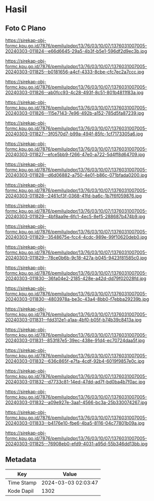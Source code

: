 # Hasil

## Foto C Plano

https://sirekap-obj-formc.kpu.go.id/7876/pemilu/pdpr/13/76/03/10/07/1376031007005-20240303-011824--e66d6645-29a5-4b3f-b5e1-596df2d9ec3b.jpg

https://sirekap-obj-formc.kpu.go.id/7876/pemilu/pdpr/13/76/03/10/07/1376031007005-20240303-011825--b0181656-a4cf-4333-8cbe-cfc7ec2a7ccc.jpg

https://sirekap-obj-formc.kpu.go.id/7876/pemilu/pdpr/13/76/03/10/07/1376031007005-20240303-011826--ab0fcc93-4c28-493f-8c51-801b4811f83a.jpg

https://sirekap-obj-formc.kpu.go.id/7876/pemilu/pdpr/13/76/03/10/07/1376031007005-20240303-011826--115e7143-7e96-492b-a152-785d5fa87239.jpg

https://sirekap-obj-formc.kpu.go.id/7876/pemilu/pdpr/13/76/03/10/07/1376031007005-20240303-011827--3f0570d7-b99a-494f-85fc-1cf7173305a6.jpg

https://sirekap-obj-formc.kpu.go.id/7876/pemilu/pdpr/13/76/03/10/07/1376031007005-20240303-011827--efce5bb9-f266-47e0-a722-5d4ff8d64709.jpg

https://sirekap-obj-formc.kpu.go.id/7876/pemilu/pdpr/13/76/03/10/07/1376031007005-20240303-011828--d6d06882-a750-4e01-b86c-071bfada0200.jpg

https://sirekap-obj-formc.kpu.go.id/7876/pemilu/pdpr/13/76/03/10/07/1376031007005-20240303-011828--2461cf3f-0368-41fd-ba6c-1b7f6f059876.jpg

https://sirekap-obj-formc.kpu.go.id/7876/pemilu/pdpr/13/76/03/10/07/1376031007005-20240303-011829--4bf8aa9e-6fc1-4ec5-8ef5-288687b474b9.jpg

https://sirekap-obj-formc.kpu.go.id/7876/pemilu/pdpr/13/76/03/10/07/1376031007005-20240303-011829--3548675e-fcc4-4cdc-989e-99f10620deb0.jpg

https://sirekap-obj-formc.kpu.go.id/7876/pemilu/pdpr/13/76/03/10/07/1376031007005-20240303-011829--78ce0b6b-9c18-427a-b045-9423f81585c0.jpg

https://sirekap-obj-formc.kpu.go.id/7876/pemilu/pdpr/13/76/03/10/07/1376031007005-20240303-011830--36fa04e2-2185-428e-a42d-dd79f02028fd.jpg

https://sirekap-obj-formc.kpu.go.id/7876/pemilu/pdpr/13/76/03/10/07/1376031007005-20240303-011830--4803978a-be3c-43a4-8bb0-f7ebba29239b.jpg

https://sirekap-obj-formc.kpu.go.id/7876/pemilu/pdpr/13/76/03/10/07/1376031007005-20240303-011831--fdd312e1-a1aa-4bf0-b05f-b74b39c8413a.jpg

https://sirekap-obj-formc.kpu.go.id/7876/pemilu/pdpr/13/76/03/10/07/1376031007005-20240303-011831--853f87e5-39ec-438e-91d4-ec70724daa5f.jpg

https://sirekap-obj-formc.kpu.go.id/7876/pemilu/pdpr/13/76/03/10/07/1376031007005-20240303-011832--636c865f-e7fa-4cdf-92b4-6019f9857e0c.jpg

https://sirekap-obj-formc.kpu.go.id/7876/pemilu/pdpr/13/76/03/10/07/1376031007005-20240303-011832--d7733c81-14ed-47dd-ad7f-bd0ba4b7f0ac.jpg

https://sirekap-obj-formc.kpu.go.id/7876/pemilu/pdpr/13/76/03/10/07/1376031007005-20240303-011832--a09e927e-3aa1-4566-bc3a-25b330074267.jpg

https://sirekap-obj-formc.kpu.go.id/7876/pemilu/pdpr/13/76/03/10/07/1376031007005-20240303-011833--b4176e10-fbe6-4ba5-8116-04c77801b09a.jpg

https://sirekap-obj-formc.kpu.go.id/7876/pemilu/pdpr/13/76/03/10/07/1376031007005-20240303-011825--76908eb0-efd9-4031-a95d-55b346dd13bb.jpg


## Metadata

| Key        | Value               |
| ---------- | ------------------- |
| Time Stamp | 2024-03-03 02:03:47 |
| Kode Dapil | 1302                |



